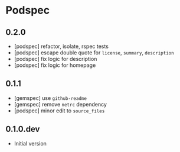 # Podspec

## 0.2.0

- [podspec] refactor, isolate, rspec tests
- [podspec] escape double quote for `license`, `summary`, `description`
- [podspec] fix logic for description
- [podspec] fix logic for homepage

## 0.1.1

- [gemspec] use `github-readme`
- [gemspec] remove `netrc` dependency
- [podspec] minor edit to `source_files`

## 0.1.0.dev

- Initial version
